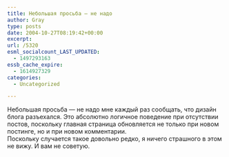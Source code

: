 ```yaml
---
title: Небольшая просьба — не надо
author: Gray
type: posts
date: 2004-10-27T08:19:42+00:00
excerpt:
url: /5320
esml_socialcount_LAST_UPDATED:
  - 1497293163
essb_cache_expire:
  - 1614927329
categories:
  - Uncategorized

---
```








Небольшая просьба &#8212; не надо мне каждый раз сообщать, что дизайн блога разъехался. Это абсолютно логичное поведение при отсутствии постов, поскольку главная страница обновляется не только при новом постинге, но и при новом комментарии.  
Поскольку случается такое довольно редко, я ничего страшного в этом не вижу. И вам не советую.